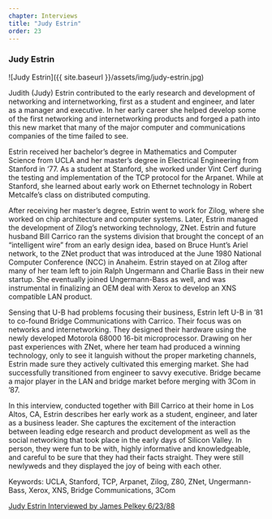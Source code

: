 ```yaml
---
chapter: Interviews
title: "Judy Estrin"
order: 23
---
```


### Judy Estrin

![Judy Estrin]({{ site.baseurl }}/assets/img/judy-estrin.jpg)

Judith (Judy) Estrin contributed to the early research and development of networking and internetworking, first as a student and engineer, and later as a manager and executive.  In her early career she helped develop some of the first networking and internetworking products and forged a path into this new market that many of the major computer and communications companies of the time failed to see.

Estrin received her bachelor’s degree in Mathematics and Computer Science from UCLA and her master’s degree in Electrical Engineering from Stanford in ‘77.  As a student at Stanford, she worked under Vint Cerf during the testing and implementation of the TCP protocol for the Arpanet.  While at Stanford, she learned about early work on Ethernet technology in Robert Metcalfe’s class on distributed computing.

After receiving her master’s degree, Estrin went to work for Zilog, where she worked on chip architecture and computer systems.  Later, Estrin managed the development of Zilog’s networking technology, ZNet.  Estrin and future husband Bill Carrico ran the systems division that brought the concept of an “intelligent wire” from an early design idea, based on Bruce Hunt’s Ariel network, to the ZNet product that was introduced at the June 1980 National Computer Conference (NCC) in Anaheim.  Estrin stayed on at Zilog after many of her team left to join Ralph Ungermann and Charlie Bass in their new startup.  She eventually joined Ungermann-Bass as well, and was instrumental in finalizing an OEM deal with Xerox to develop an XNS compatible LAN product.

Sensing that U-B had problems focusing their business, Estrin left U-B in ’81 to co-found Bridge Communications with Carrico.  Their focus was on networks and internetworking.  They designed their hardware using the newly developed Motorola 68000 16-bit microprocessor.  Drawing on her past experiences with ZNet, where her team had produced a winning technology, only to see it languish without the proper marketing channels, Estrin made sure they actively cultivated this emerging market.  She had successfully transitioned from engineer to savvy executive.  Bridge became a major player in the LAN and bridge market before merging with 3Com in ’87.

In this interview, conducted together with Bill Carrico at their home in Los Altos, CA, Estrin describes her early work as a student, engineer, and later as a business leader.  She captures the excitement of the interaction between leading edge research and product development as well as the social networking that took place in the early days of Silicon Valley.  In person, they were fun to be with, highly informative and knowledgeable, and careful to be sure that they had their facts straight.  They were still newlyweds and they displayed the joy of being with each other.

Keywords: UCLA, Stanford, TCP, Arpanet, Zilog, Z80, ZNet, Ungermann-Bass, Xerox, XNS, Bridge Communications, 3Com

[Judy Estrin Interviewed by James Pelkey 6/23/88](https://archive.computerhistory.org/resources/access/text/2018/03/102740285-05-01-acc.pdf)
